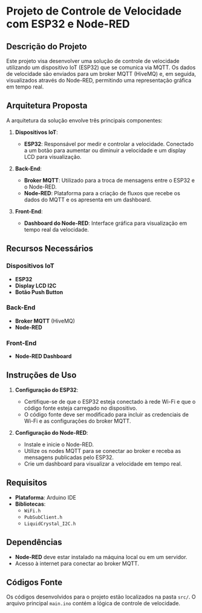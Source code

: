 # Projeto de Controle de Velocidade com ESP32 e Node-RED

## Descrição do Projeto

Este projeto visa desenvolver uma solução de controle de velocidade utilizando um dispositivo IoT (ESP32) que se comunica via MQTT. Os dados de velocidade são enviados para um broker MQTT (HiveMQ) e, em seguida, visualizados através do Node-RED, permitindo uma representação gráfica em tempo real.

## Arquitetura Proposta

A arquitetura da solução envolve três principais componentes:

1. **Dispositivos IoT**:
   - **ESP32**: Responsável por medir e controlar a velocidade. Conectado a um botão para aumentar ou diminuir a velocidade e um display LCD para visualização.

2. **Back-End**:
   - **Broker MQTT**: Utilizado para a troca de mensagens entre o ESP32 e o Node-RED.
   - **Node-RED**: Plataforma para a criação de fluxos que recebe os dados do MQTT e os apresenta em um dashboard.

3. **Front-End**:
   - **Dashboard do Node-RED**: Interface gráfica para visualização em tempo real da velocidade.

## Recursos Necessários

### Dispositivos IoT
- **ESP32**
- **Display LCD I2C**
- **Botão Push Button**

### Back-End
- **Broker MQTT** (HiveMQ)
- **Node-RED**

### Front-End
- **Node-RED Dashboard**

## Instruções de Uso

1. **Configuração do ESP32**:
   - Certifique-se de que o ESP32 esteja conectado à rede Wi-Fi e que o código fonte esteja carregado no dispositivo.
   - O código fonte deve ser modificado para incluir as credenciais de Wi-Fi e as configurações do broker MQTT.

2. **Configuração do Node-RED**:
   - Instale e inicie o Node-RED.
   - Utilize os nodes MQTT para se conectar ao broker e receba as mensagens publicadas pelo ESP32.
   - Crie um dashboard para visualizar a velocidade em tempo real.

## Requisitos

- **Plataforma**: Arduino IDE
- **Bibliotecas**:
  - `WiFi.h`
  - `PubSubClient.h`
  - `LiquidCrystal_I2C.h`

## Dependências

- **Node-RED** deve estar instalado na máquina local ou em um servidor.
- Acesso à internet para conectar ao broker MQTT.

## Códigos Fonte

Os códigos desenvolvidos para o projeto estão localizados na pasta `src/`. O arquivo principal `main.ino` contém a lógica de controle de velocidade.
